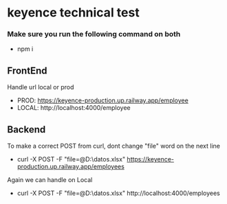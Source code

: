 # keyence technical test

### Make sure you run the following command on both 
- npm i

## FrontEnd
Handle url local or prod
- PROD: https://keyence-production.up.railway.app/employee
- LOCAL: http://localhost:4000/employee

## Backend
To make a correct POST from curl, dont change "file" word on the next line
- curl -X POST -F "file=@D:\datos.xlsx" https://keyence-production.up.railway.app/employees

Again we can handle on Local
- curl -X POST -F "file=@D:\datos.xlsx" http://localhost:4000/employees
